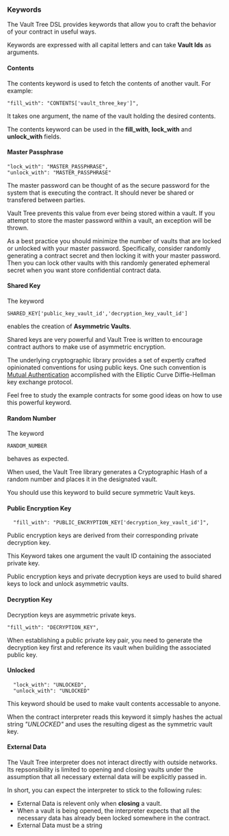 ### Keywords

The Vault Tree DSL provides keywords that allow you to craft the behavior of your contract in useful ways.

Keywords are expressed with all capital letters and can take **Vault Ids** as arguments.

#### Contents 

The contents keyword is used to fetch the contents of another vault. For
example: 

```
"fill_with": "CONTENTS['vault_three_key']",
```

It takes one argument, the name of the vault holding the desired contents.

The contents keyword can be used in the **fill_with**, **lock_with** and **unlock_with** fields.

#### Master Passphrase 


```
"lock_with": "MASTER_PASSPHRASE",
"unlock_with": "MASTER_PASSPHRASE"
```

The master password can be thought of as the secure password for the system that is executing the contract. It should never be shared or transfered between parties.

Vault Tree prevents this value from ever being stored within a vault. If you attempt to store the master password within a vault, an exception will be thrown.

As a best practice you should minimize the number of vaults that are locked or
unlocked with your master password. Specifically, consider randomly generating a
contract secret and then locking it with your master password. Then you can lock
other vaults with this randomly generated ephemeral secret when you want store
confidential contract data.

#### Shared Key

The keyword

```
SHARED_KEY['public_key_vault_id','decryption_key_vault_id']
```

enables the creation of **Asymmetric Vaults**.


Shared keys are very powerful and Vault Tree is written to encourage contract authors to make use of asymmetric encryption.

The underlying cryptographic library provides a set of expertly crafted opinionated conventions for using public keys. One such convention is [Mutual Authentication](http://en.wikipedia.org/wiki/Mutual_authentication) accomplished with the Elliptic Curve Diffie-Hellman key exchange protocol.

Feel free to study the example contracts for some good ideas on how to use this powerful keyword.

#### Random Number

The keyword 

```
RANDOM_NUMBER
```

behaves as expected. 

When used, the Vault Tree library generates a Cryptographic Hash of a random number and places it in the designated vault.

You should use this keyword to build secure symmetric Vault keys.

#### Public Encryption Key

```
  "fill_with": "PUBLIC_ENCRYPTION_KEY['decryption_key_vault_id']",
```

Public encryption keys are derived from their corresponding private decryption key.

This Keyword takes one argument the vault ID containing the associated private
key.

Public encryption keys and private decryption keys are used to build shared keys
to lock and unlock asymmetric vaults.

#### Decryption Key

Decryption keys are asymmetric private keys.

```
"fill_with": "DECRYPTION_KEY",
```

When establishing a public private key pair, you need to generate the decryption
key first and reference its vault when building the associated public key.

#### Unlocked

```
  "lock_with": "UNLOCKED",
  "unlock_with": "UNLOCKED"
```

This keyword should be used to make vault contents accessable to anyone.

When the contract interpreter reads this keyword it simply hashes the actual string _"UNLOCKED"_ and uses the resulting digest as the symmetric vault key.

#### External Data

The Vault Tree interpreter does not interact directly with outside networks. Its
repsonsibility is limited to opening and closing vaults under the assumption
that all necessary external data will be explicitly passed in.

In short, you can expect the interpreter to stick to the following rules:

* External Data is relevent only when **closing** a vault.
* When a vault is being opened, the interpreter expects that all the necessary data has already been locked somewhere in the contract.
* External Data must be a string
